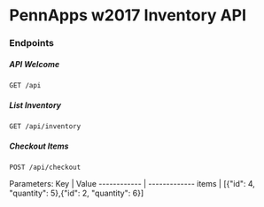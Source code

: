 # PennApps w2017 Inventory API

### Endpoints

##### API Welcome
```
GET /api
```

##### List Inventory
```
GET /api/inventory
```

##### Checkout Items
```
POST /api/checkout
```
Parameters:
Key | Value
------------ | -------------
items | [{"id": 4, "quantity": 5},{"id": 2, "quantity": 6}]
